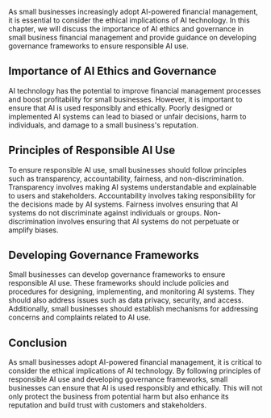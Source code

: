 

As small businesses increasingly adopt AI-powered financial management, it is essential to consider the ethical implications of AI technology. In this chapter, we will discuss the importance of AI ethics and governance in small business financial management and provide guidance on developing governance frameworks to ensure responsible AI use.

Importance of AI Ethics and Governance
--------------------------------------

AI technology has the potential to improve financial management processes and boost profitability for small businesses. However, it is important to ensure that AI is used responsibly and ethically. Poorly designed or implemented AI systems can lead to biased or unfair decisions, harm to individuals, and damage to a small business's reputation.

Principles of Responsible AI Use
--------------------------------

To ensure responsible AI use, small businesses should follow principles such as transparency, accountability, fairness, and non-discrimination. Transparency involves making AI systems understandable and explainable to users and stakeholders. Accountability involves taking responsibility for the decisions made by AI systems. Fairness involves ensuring that AI systems do not discriminate against individuals or groups. Non-discrimination involves ensuring that AI systems do not perpetuate or amplify biases.

Developing Governance Frameworks
--------------------------------

Small businesses can develop governance frameworks to ensure responsible AI use. These frameworks should include policies and procedures for designing, implementing, and monitoring AI systems. They should also address issues such as data privacy, security, and access. Additionally, small businesses should establish mechanisms for addressing concerns and complaints related to AI use.

Conclusion
----------

As small businesses adopt AI-powered financial management, it is critical to consider the ethical implications of AI technology. By following principles of responsible AI use and developing governance frameworks, small businesses can ensure that AI is used responsibly and ethically. This will not only protect the business from potential harm but also enhance its reputation and build trust with customers and stakeholders.
